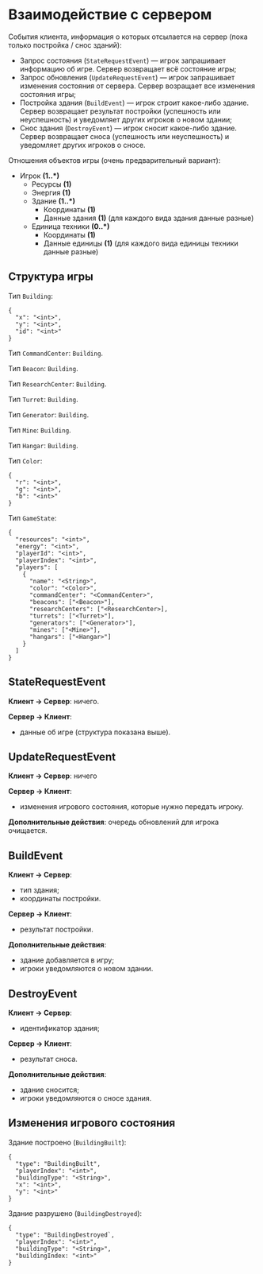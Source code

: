 # Взаимодействие с сервером

События клиента, информация о которых отсылается на сервер (пока только постройка / снос зданий):

- Запрос состояния (`StateRequestEvent`) &mdash; игрок запрашивает информацию об игре. Сервер возвращает всё состояние игры;
- Запрос обновления (`UpdateRequestEvent`) &mdash; игрок запрашивает изменения состояния от сервера. Сервер возращает все изменения состояния игры;
- Постройка здания (`BuildEvent`) &mdash; игрок строит какое-либо здание. Сервер возвращает результат постройки (успешность или неуспешность) и уведомляет других игроков о новом здании;
- Снос здания (`DestroyEvent`) &mdash; игрок сносит какое-либо здание. Сервер возвращает сноса (успешность или неуспешность) и уведомляет других игроков о сносе.

Отношения объектов игры (очень предварительный вариант):

- Игрок **(1..*)**
  - Ресурсы **(1)**
  - Энергия **(1)**
  - Здание **(1..*)**
    - Координаты **(1)**
    - Данные здания **(1)** (для каждого вида здания данные разные)
  - Единица техники **(0..*)**
    - Координаты **(1)**
    - Данные единицы **(1)** (для каждого вида единицы техники данные разные)

## Структура игры

Тип `Building`:

```
{
  "x": "<int>",
  "y": "<int>",
  "id": "<int>"
}
```

Тип `CommandCenter`: `Building`.

Тип `Beacon`: `Building`.

Тип `ResearchCenter`: `Building`.

Тип `Turret`: `Building`.

Тип `Generator`: `Building`.

Тип `Mine`: `Building`.

Тип `Hangar`: `Building`.

Тип `Color`:

```
{
  "r": "<int>",
  "g": "<int>",
  "b": "<int>"
}
```

Тип `GameState`:

```
{
  "resources": "<int>",
  "energy": "<int>",
  "playerId": "<int>",
  "playerIndex": "<int>",
  "players": [
    {
      "name": "<String>",
      "color": "<Color>",
      "commandCenter": "<CommandCenter>",
      "beacons": ["<Beacon>"],
      "researchCenters": ["<ResearchCenter>],
      "turrets": ["<Turret>"],
      "generators": ["<Generator>"],
      "mines": ["<Mine>"],
      "hangars": ["<Hangar>"]
    }
  ]
}
```

## StateRequestEvent

**Клиент -> Сервер**: ничего.

**Сервер -> Клиент**:
- данные об игре (структура показана выше).

## UpdateRequestEvent

**Клиент -> Сервер**: ничего

**Сервер -> Клиент**:
- изменения игрового состояния, которые нужно передать игроку.

**Дополнительные действия**: очередь обновлений для игрока очищается.

## BuildEvent

**Клиент -> Сервер**:
- тип здания;
- координаты постройки.

**Сервер -> Клиент**:
- результат постройки.

**Дополнительные действия**:
- здание добавляется в игру;
- игроки уведомляются о новом здании.

## DestroyEvent

**Клиент -> Сервер**:
- идентификатор здания;

**Сервер -> Клиент**:
- результат сноса.

**Дополнительные действия**:
- здание сносится;
- игроки уведомляются о сносе здания.

## Изменения игрового состояния

Здание построено (`BuildingBuilt`):

```
{
  "type": "BuildingBuilt",
  "playerIndex": "<int>",
  "buildingType": "<String>",
  "x": "<int>",
  "y": "<int>"
}
```

Здание разрушено (`BuildingDestroyed`):

```
{
  "type": "BuildingDestroyed`,
  "playerIndex": "<int>",
  "buildingType": "<String>",
  "buildingIndex: "<int>"
}
```
